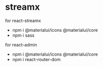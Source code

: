 # streamx

 for react-streamx
 * npm i @materialui/icons @materialui/core 
 * npm i sass


for react-admin
 * npm i @materialui/icons @materialui/core 
 * npm i react-router-dom
